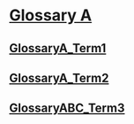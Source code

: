 # [Glossary A](#glossary-a)

## [GlossaryA_Term1](#glossarya_term1)

## [GlossaryA_Term2](#glossarya_term2)

## [GlossaryABC_Term3](#glossaryabc_term3)
